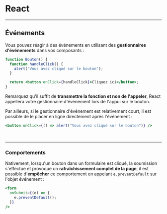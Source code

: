 # React

---

## Événements

Vous pouvez réagir à des événements en utilisant des **gestionnaires d'événements** dans vos composants :

```jsx
function Bouton() {
  function handleClick() {
    alert("Vous avez cliqué sur le bouton");
  }

  return <button onClick={handleClick}>Cliquez ici</button>;
}
```

Remarquez qu'il suffit de **transmettre la fonction et non de l'appeler**, React appellera votre gestionnaire d'événement lors de l'appui sur le bouton.

Par ailleurs, si le gestionnaire d'événement est relativement court, il est possible de le placer en ligne directement après l'événement :

```jsx
<button onClick={() => alert("Vous avez cliqué sur le bouton")} />
```

<br>

---

### Comportements

Nativement, lorsqu'un bouton dans un formulaire est cliqué, la soumission s'effectue et provoque un **rafraîchissement complet de la page**, il est possible d'**empêcher** ce comportement en appelant `e.preventDefault` sur l'objet événement :

```jsx
<form
  onSubmit={(e) => {
    e.preventDefault();
  }}
/>
```
